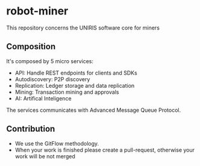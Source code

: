 # robot-miner
This repository concerns the UNIRIS software core for miners

## Composition

It's composed by 5 micro services:
- API: Handle REST endpoints for clients and SDKs
- Autodiscovery: P2P discovery
- Replication: Ledger storage and data replication
- Mining: Transaction mining and approvals
- AI: Artifical Inteligence

The services communicates with Advanced Message Queue Protocol.

## Contribution

- We use the GitFlow methodology.
- When your work is finished please create a pull-request, otherwise your work will be not merged
